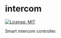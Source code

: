 # intercom

[![License: MIT](https://img.shields.io/badge/License-MIT-orange.svg)](https://opensource.org/licenses/MIT)

Smart intercom controller.
